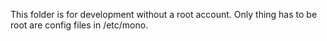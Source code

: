This folder is for development without a root account.
Only thing has to be root are config files in /etc/mono.
